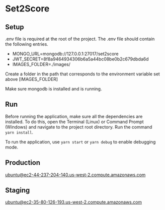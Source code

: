 # Set2Score

## Setup

.env file is required at the root of the project. The .env file should contain the following entries.

- MONGO_URL=mongodb://127.0.0.1:27017/set2score
- JWT_SECRET=8f8a9464934306b6a5a44bc08be0b2c679dbda6d
- IMAGES_FOLDER=./images/

Create a folder in the path that corresponds to the environment variable set above [IMAGES_FOLDER]

Make sure mongodb is installed and is running.

## Run

Before running the application, make sure all the dependencies are installed. To do this, open the Terminal (Linux) or Command Prompt (Windows) and navigate to the project root directory. Run the command `yarn install`.

To run the application, use `yarn start` or `yarn debug` to enable debugging mode.

## Production
ubuntu@ec2-44-237-204-140.us-west-2.compute.amazonaws.com

## Staging
ubuntu@ec2-35-80-126-193.us-west-2.compute.amazonaws.com

